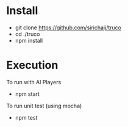 Install
====================================================
  - git clone https://github.com/sirichaij/truco
  - cd ./truco
  - npm install

Execution
====================================================
To run with AI Players
  - npm start
  
To run unit test (using mocha)
  - npm test
